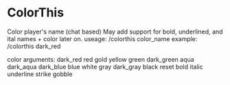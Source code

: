 # ColorThis
Color player's name (chat based)
May add support for bold, underlined, and ital names + color later on.
useage: /colorthis color_name
  example: /colorthis dark_red

color arguments:
  dark_red
  red
  gold
  yellow
  green
  dark_green
  aqua
  dark_aqua
  dark_blue
  blue
  white
  gray
  dark_gray
  black
  reset
  bold
  italic
  underline
  strike
  gobble

